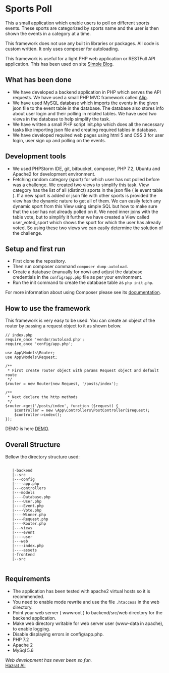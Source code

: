 Sports Poll
=======
This a small application which enable users to poll on different sports events. These sports are categorized by sports 
name and the user is then shown the events in a category at a time.

This framework does not use any built in libraries or packages. All code is custom written. It only uses composer for autoloading.

This framework is useful for a light PHP web application or RESTFull API application. This has been used on site [Simple Blog](http://alip.softhem.se).

## What has been done
   * We have developed a backend application in PHP which serves the API requests. We have used a small PHP MVC framework
     called [Alip](http://github.com/iloveyii/alip).  
   * We have used MySQL database which imports the events in the given json file to the event table in the database. 
     The database also stores info about user login and their polling in related tables. We have used two views in the
     database to help simplify the task.
   * We have written a small PHP script init.php which does all the necessary tasks like importing json file and creating
     required tables in database.
   * We have developed required web pages using html 5 and CSS 3 for user login, user sign up and polling on the events.
   
## Development tools
   * We used PHPStorm IDE, git, bitbucket, composer, PHP 7.2, Ubuntu and Apache2 for development environment.
   * Fetching random category (sport) for which user has not polled before was a challenge. We created two views to 
     simplify this task. View category has the list of all (distinct) sports in the json file ( ie event table ). 
     If a new sport is added or json file with other sports is provided the view has the dynamic nature to get all of 
     them. We can easily fetch any dynamic sport from this View using simple SQL but how to make sure that the user has
     not already polled on it. We need inner joins with the table vote, but to simplify it further we have created a 
     View called user_voted_sport which shows the sport for which the user has already voted. So using these two views
     we can easily determine the solution of the challenge.
     
## Setup and first run

  * First clone the repository.
  * Then run composer command `composer dump-autoload`.
  * Create a database (manually for now) and adjust the database credentials in the `config/app.php` file as per your environment.
  * Run the init command to create the database table as `php init.php`.

For more information about using Composer please see its [documentation](http://getcomposer.org/doc/).

## How to use the framework

This framework is very easy to be used. You can create an object of the router by passing a request object to it as shown below.

```
// index.php
require_once 'vendor/autoload.php';
require_once 'config/app.php';

use App\Models\Router;
use App\Models\Request;

/**
 * First create router object with params Request object and default route
 */
$router = new Router(new Request, '/posts/index');

/**
 * Next declare the http methods
 */
$router->get('/posts/index', function ($request) {
    $controller = new \App\Controllers\PostController($request);
    $controller->index();
});
```

DEMO is here [DEMO](http://sportspoll.softhem.se).

## Overall Structure

Bellow the directory structure used:

```

   |-backend
   |--src
   |---config
   |----app.php
   |---controllers
   |---models
   |----Database.php
   |----User.php
   |----Event.php
   |----Vote.php
   |----Winner.php
   |----Request.php
   |----Router.php
   |---views
   |----event
   |----user
   |---web
   |----index.php
   |----assets
   |-frontend
   |--src
   
```

## Requirements
   * The application has been tested with apache2 virtual hosts so it is recommended.
   * You need to enable mode rewrite and use the file `.htaccess` in the web directory.
   * Point your web server ( wwwroot ) to backend/src/web directory for the backend application.
   * Make web directory writable for web server user (www-data in apache), to enable logging.
   * Disable displaying errors in config/app.php.
   * PHP 7.2
   * Apache 2
   * MySql 5.6
   
<i>Web development has never been so fun.</i>  
[Hazrat Ali](http://blog.softhem.se/) 
